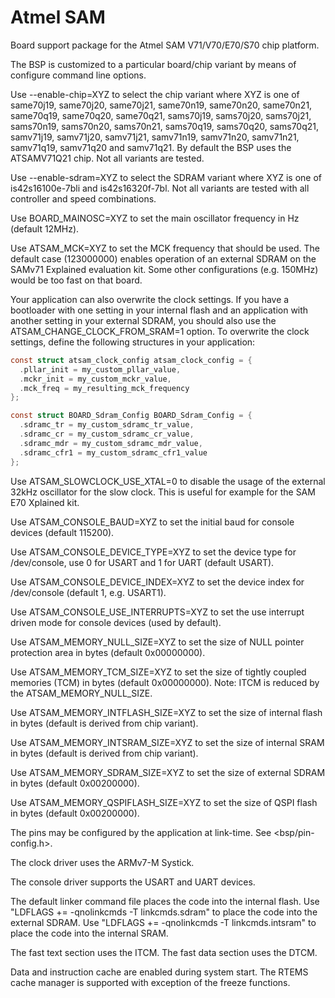 Atmel SAM
=========

Board support package for the Atmel SAM V71/V70/E70/S70 chip platform.

The BSP is customized to a particular board/chip variant by means of configure
command line options.

Use --enable-chip=XYZ to select the chip variant where XYZ is one of same70j19,
same70j20, same70j21, same70n19, same70n20, same70n21, same70q19, same70q20,
same70q21, sams70j19, sams70j20, sams70j21, sams70n19, sams70n20, sams70n21,
sams70q19, sams70q20, sams70q21, samv71j19, samv71j20, samv71j21, samv71n19,
samv71n20, samv71n21, samv71q19, samv71q20 and samv71q21.  By default the BSP
uses the ATSAMV71Q21 chip.  Not all variants are tested.

Use --enable-sdram=XYZ to select the SDRAM variant where XYZ is one of
is42s16100e-7bli and is42s16320f-7bl. Not all variants are tested with all
controller and speed combinations.

Use BOARD_MAINOSC=XYZ to set the main oscillator frequency in Hz (default
12MHz).

Use ATSAM_MCK=XYZ to set the MCK frequency that should be used. The default case
(123000000) enables operation of an external SDRAM on the SAMv71 Explained
evaluation kit. Some other configurations (e.g. 150MHz) would be too fast on
that board.

Your application can also overwrite the clock settings.  If you have a
bootloader with one setting in your internal flash and an application with
another setting in your external SDRAM, you should also use the
ATSAM_CHANGE_CLOCK_FROM_SRAM=1 option. To overwrite the clock settings, define
the following structures in your application:


```c
const struct atsam_clock_config atsam_clock_config = {
  .pllar_init = my_custom_pllar_value,
  .mckr_init = my_custom_mckr_value,
  .mck_freq = my_resulting_mck_frequency
};

const struct BOARD_Sdram_Config BOARD_Sdram_Config = {
  .sdramc_tr = my_custom_sdramc_tr_value,
  .sdramc_cr = my_custom_sdramc_cr_value,
  .sdramc_mdr = my_custom_sdramc_mdr_value,
  .sdramc_cfr1 = my_custom_sdramc_cfr1_value
};
```

Use ATSAM_SLOWCLOCK_USE_XTAL=0 to disable the usage of the external 32kHz
oscillator for the slow clock. This is useful for example for the SAM E70
Xplained kit.

Use ATSAM_CONSOLE_BAUD=XYZ to set the initial baud for console devices (default
115200).

Use ATSAM_CONSOLE_DEVICE_TYPE=XYZ to set the device type for /dev/console, use
0 for USART and 1 for UART (default USART).

Use ATSAM_CONSOLE_DEVICE_INDEX=XYZ to set the device index for /dev/console
(default 1, e.g. USART1).

Use ATSAM_CONSOLE_USE_INTERRUPTS=XYZ to set the use interrupt driven mode for
console devices (used by default).

Use ATSAM_MEMORY_NULL_SIZE=XYZ to set the size of NULL pointer protection area
in bytes (default 0x00000000).

Use ATSAM_MEMORY_TCM_SIZE=XYZ to set the size of tightly coupled memories (TCM)
in bytes (default 0x00000000). Note: ITCM is reduced by the
ATSAM_MEMORY_NULL_SIZE.

Use ATSAM_MEMORY_INTFLASH_SIZE=XYZ to set the size of internal flash in bytes
(default is derived from chip variant).

Use ATSAM_MEMORY_INTSRAM_SIZE=XYZ to set the size of internal SRAM in bytes
(default is derived from chip variant).

Use ATSAM_MEMORY_SDRAM_SIZE=XYZ to set the size of external SDRAM in bytes
(default 0x00200000).

Use ATSAM_MEMORY_QSPIFLASH_SIZE=XYZ to set the size of QSPI flash in bytes
(default 0x00200000).

The pins may be configured by the application at link-time.  See
<bsp/pin-config.h>.

The clock driver uses the ARMv7-M Systick.

The console driver supports the USART and UART devices.

The default linker command file places the code into the internal flash.  Use
"LDFLAGS += -qnolinkcmds -T linkcmds.sdram" to place the code into the external
SDRAM.  Use "LDFLAGS += -qnolinkcmds -T linkcmds.intsram" to place the code
into the internal SRAM.

The fast text section uses the ITCM.  The fast data section uses the DTCM.

Data and instruction cache are enabled during system start.  The RTEMS cache
manager is supported with exception of the freeze functions.
